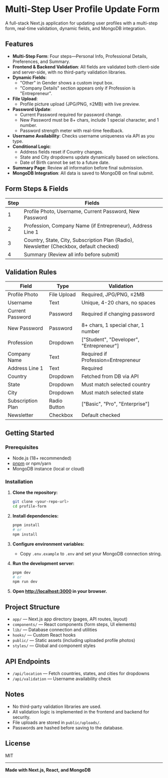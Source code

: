 # Multi-Step User Profile Update Form

A full-stack Next.js application for updating user profiles with a multi-step form, real-time validation, dynamic fields, and MongoDB integration.

## Features

- **Multi-Step Form**: Four steps—Personal Info, Professional Details, Preferences, and Summary.
- **Frontend & Backend Validation**: All fields are validated both client-side and server-side, with no third-party validation libraries.
- **Dynamic Fields**:
  - "Other" in Gender shows a custom input box.
  - "Company Details" section appears only if Profession is "Entrepreneur".
- **File Upload**:
  - Profile picture upload (JPG/PNG, ≤2MB) with live preview.
- **Password Update**:
  - Current Password required for password change.
  - New Password must be 8+ chars, include 1 special character, and 1 number.
  - Password strength meter with real-time feedback.
- **Username Availability**: Checks username uniqueness via API as you type.
- **Conditional Logic**:
  - Address fields reset if Country changes.
  - State and City dropdowns update dynamically based on selections.
  - Date of Birth cannot be set to a future date.
- **Summary Page**: Review all information before final submission.
- **MongoDB Integration**: All data is saved to MongoDB on final submit.

## Form Steps & Fields

| Step | Fields                                                                                  |
| ---- | --------------------------------------------------------------------------------------- |
| 1    | Profile Photo, Username, Current Password, New Password                                 |
| 2    | Profession, Company Name (if Entrepreneur), Address Line 1                              |
| 3    | Country, State, City, Subscription Plan (Radio), Newsletter (Checkbox, default checked) |
| 4    | Summary (Review all info before submit)                                                 |

## Validation Rules

| Field             | Type         | Validation                               |
| ----------------- | ------------ | ---------------------------------------- |
| Profile Photo     | File Upload  | Required, JPG/PNG, ≤2MB                  |
| Username          | Text         | Unique, 4-20 chars, no spaces            |
| Current Password  | Password     | Required if changing password            |
| New Password      | Password     | 8+ chars, 1 special char, 1 number       |
| Profession        | Dropdown     | ["Student", "Developer", "Entrepreneur"] |
| Company Name      | Text         | Required if Profession=Entrepreneur      |
| Address Line 1    | Text         | Required                                 |
| Country           | Dropdown     | Fetched from DB via API                  |
| State             | Dropdown     | Must match selected country              |
| City              | Dropdown     | Must match selected state                |
| Subscription Plan | Radio Button | ["Basic", "Pro", "Enterprise"]           |
| Newsletter        | Checkbox     | Default checked                          |

## Getting Started

### Prerequisites

- Node.js (18+ recommended)
- [pnpm](https://pnpm.io/) or npm/yarn
- MongoDB instance (local or cloud)

### Installation

1. **Clone the repository:**

   ```sh
   git clone <your-repo-url>
   cd profile-form
   ```

2. **Install dependencies:**

   ```sh
   pnpm install
   # or
   npm install
   ```

3. **Configure environment variables:**

   - Copy `.env.example` to `.env` and set your MongoDB connection string.

4. **Run the development server:**

   ```sh
   pnpm dev
   # or
   npm run dev
   ```

5. **Open [http://localhost:3000](http://localhost:3000) in your browser.**

## Project Structure

- `app/` — Next.js app directory (pages, API routes, layout)
- `components/` — React components (form steps, UI elements)
- `lib/` — Database connection and utilities
- `hooks/` — Custom React hooks
- `public/` — Static assets (including uploaded profile photos)
- `styles/` — Global and component styles

## API Endpoints

- `/api/location` — Fetch countries, states, and cities for dropdowns
- `/api/validation` — Username availability check

## Notes

- No third-party validation libraries are used.
- All validation logic is implemented in the frontend and backend for security.
- File uploads are stored in `public/uploads/`.
- Passwords are hashed before saving to the database.

## License

MIT

---

**Made with Next.js, React, and MongoDB**
